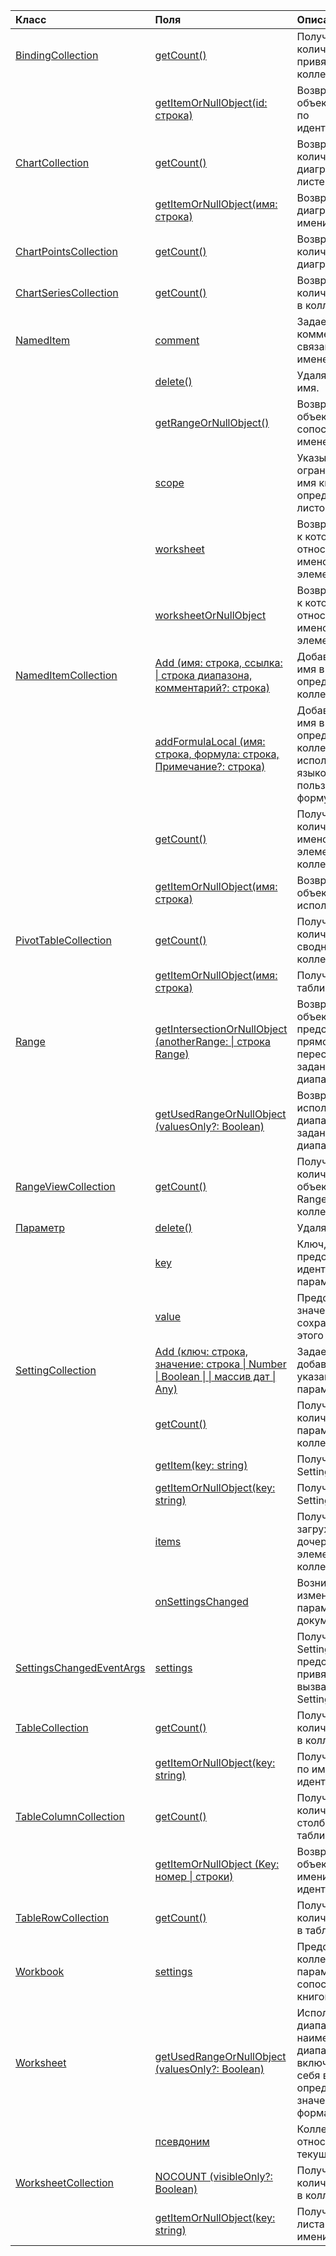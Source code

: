 | Класс | Поля | Описание |
|:---|:---|:---|
|[BindingCollection](/javascript/api/excel/excel.bindingcollection)|[getCount()](/javascript/api/excel/excel.bindingcollection#getcount--)|Получает количество привязок в коллекции.|
||[getItemOrNullObject(id: строка)](/javascript/api/excel/excel.bindingcollection#getitemornullobject-id-)|Возвращает объект привязки по идентификатору.|
|[ChartCollection](/javascript/api/excel/excel.chartcollection)|[getCount()](/javascript/api/excel/excel.chartcollection#getcount--)|Возвращает количество диаграмм на листе.|
||[getItemOrNullObject(имя: строка)](/javascript/api/excel/excel.chartcollection#getitemornullobject-name-)|Возвращает диаграмму по ее имени.|
|[ChartPointsCollection](/javascript/api/excel/excel.chartpointscollection)|[getCount()](/javascript/api/excel/excel.chartpointscollection#getcount--)|Возвращает количество точек диаграммы в ряду.|
|[ChartSeriesCollection](/javascript/api/excel/excel.chartseriescollection)|[getCount()](/javascript/api/excel/excel.chartseriescollection#getcount--)|Возвращает количество рядов в коллекции.|
|[NamedItem](/javascript/api/excel/excel.nameditem)|[comment](/javascript/api/excel/excel.nameditem#comment)|Задает комментарий, связанный с этим именем.|
||[delete()](/javascript/api/excel/excel.nameditem#delete--)|Удаляет заданное имя.|
||[getRangeOrNullObject()](/javascript/api/excel/excel.nameditem#getrangeornullobject--)|Возвращает объект Range, сопоставленный с именем.|
||[scope](/javascript/api/excel/excel.nameditem#scope)|Указывает, ограничивается ли имя книгой или определенным листом.|
||[worksheet](/javascript/api/excel/excel.nameditem#worksheet)|Возвращает лист, к которому относится именованный элемент.|
||[worksheetOrNullObject](/javascript/api/excel/excel.nameditem#worksheetornullobject)|Возвращает лист, к которому относится именованный элемент.|
|[NamedItemCollection](/javascript/api/excel/excel.nameditemcollection)|[Add (имя: строка, ссылка: \| строка диапазона, комментарий?: строка)](/javascript/api/excel/excel.nameditemcollection#add-name--reference--comment-)|Добавляет новое имя в определенную коллекцию.|
||[addFormulaLocal (имя: строка, формула: строка, Примечание?: строка)](/javascript/api/excel/excel.nameditemcollection#addformulalocal-name--formula--comment-)|Добавляет новое имя в определенную коллекцию, используя языковой стандарт пользователя для формулы.|
||[getCount()](/javascript/api/excel/excel.nameditemcollection#getcount--)|Получает количество именованных элементов в коллекции.|
||[getItemOrNullObject(имя: строка)](/javascript/api/excel/excel.nameditemcollection#getitemornullobject-name-)|Возвращает объект NamedItem, используя его имя.|
|[PivotTableCollection](/javascript/api/excel/excel.pivottablecollection)|[getCount()](/javascript/api/excel/excel.pivottablecollection#getcount--)|Получает количество сводных таблиц в коллекции.|
||[getItemOrNullObject(имя: строка)](/javascript/api/excel/excel.pivottablecollection#getitemornullobject-name-)|Получает сводную таблицу по имени.|
|[Range](/javascript/api/excel/excel.range)|[getIntersectionOrNullObject (anotherRange: \| строка Range)](/javascript/api/excel/excel.range#getintersectionornullobject-anotherrange-)|Возвращает объект диапазона, представляющий прямоугольное пересечение заданных диапазонов.|
||[getUsedRangeOrNullObject (valuesOnly?: Boolean)](/javascript/api/excel/excel.range#getusedrangeornullobject-valuesonly-)|Возвращает используемый диапазон заданного объекта диапазона.|
|[RangeViewCollection](/javascript/api/excel/excel.rangeviewcollection)|[getCount()](/javascript/api/excel/excel.rangeviewcollection#getcount--)|Получает количество объектов RangeView в коллекции.|
|[Параметр](/javascript/api/excel/excel.setting)|[delete()](/javascript/api/excel/excel.setting#delete--)|Удаляет параметр.|
||[key](/javascript/api/excel/excel.setting#key)|Ключ, представляющий идентификатор параметра.|
||[value](/javascript/api/excel/excel.setting#value)|Представляет значение, сохраненное для этого параметра.|
|[SettingCollection](/javascript/api/excel/excel.settingcollection)|[Add (ключ: строка, значение: строка \| Number \| Boolean \| \| массив дат <any> \| Any)](/javascript/api/excel/excel.settingcollection#add-key--value-)|Задает или добавляет указанный параметр в книгу.|
||[getCount()](/javascript/api/excel/excel.settingcollection#getcount--)|Получает количество параметров в коллекции.|
||[getItem(key: string)](/javascript/api/excel/excel.settingcollection#getitem-key-)|Получает запись Setting по ключу.|
||[getItemOrNullObject(key: string)](/javascript/api/excel/excel.settingcollection#getitemornullobject-key-)|Получает запись Setting по ключу.|
||[items](/javascript/api/excel/excel.settingcollection#items)|Получает загруженные дочерние элементы в этой коллекции.|
||[onSettingsChanged](/javascript/api/excel/excel.settingcollection#onsettingschanged)|Возникает при изменении параметров в документе.|
|[SettingsChangedEventArgs](/javascript/api/excel/excel.settingschangedeventargs)|[settings](/javascript/api/excel/excel.settingschangedeventargs#settings)|Получает объект Setting, представляющий привязку, которая вызвала событие SettingsChanged.|
|[TableCollection](/javascript/api/excel/excel.tablecollection)|[getCount()](/javascript/api/excel/excel.tablecollection#getcount--)|Получает количество таблиц в коллекции.|
||[getItemOrNullObject(key: string)](/javascript/api/excel/excel.tablecollection#getitemornullobject-key-)|Получает таблицу по имени или идентификатору.|
|[TableColumnCollection](/javascript/api/excel/excel.tablecolumncollection)|[getCount()](/javascript/api/excel/excel.tablecolumncollection#getcount--)|Получает количество столбцов в таблице.|
||[getItemOrNullObject (Key: номер \| строки)](/javascript/api/excel/excel.tablecolumncollection#getitemornullobject-key-)|Возвращает объект column по имени или идентификатору.|
|[TableRowCollection](/javascript/api/excel/excel.tablerowcollection)|[getCount()](/javascript/api/excel/excel.tablerowcollection#getcount--)|Получает количество строк в таблице.|
|[Workbook](/javascript/api/excel/excel.workbook)|[settings](/javascript/api/excel/excel.workbook#settings)|Представляет коллекцию параметров, сопоставленных с книгой.|
|[Worksheet](/javascript/api/excel/excel.worksheet)|[getUsedRangeOrNullObject (valuesOnly?: Boolean)](/javascript/api/excel/excel.worksheet#getusedrangeornullobject-valuesonly-)|Используемый диапазон — это наименьший диапазон, включающий в себя все ячейки с определенным значением или форматированием.|
||[псевдоним](/javascript/api/excel/excel.worksheet#names)|Коллекция имен, относящих к текущему листу.|
|[WorksheetCollection](/javascript/api/excel/excel.worksheetcollection)|[NOCOUNT (visibleOnly?: Boolean)](/javascript/api/excel/excel.worksheetcollection#getcount-visibleonly-)|Получает количество листов в коллекции.|
||[getItemOrNullObject(key: string)](/javascript/api/excel/excel.worksheetcollection#getitemornullobject-key-)|Получает объект листа по его имени или ИД.|

